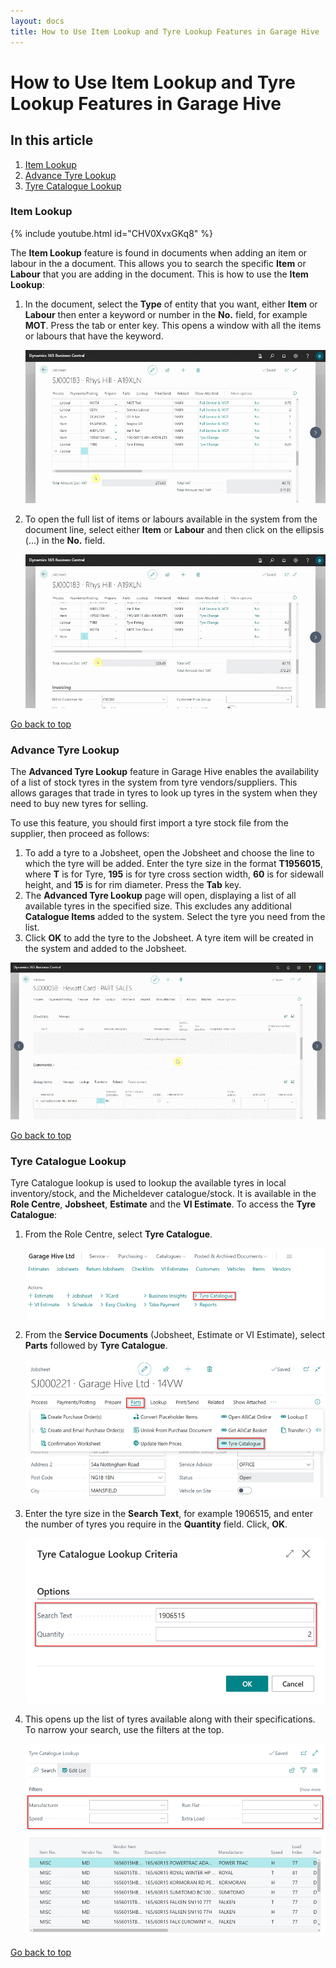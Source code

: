 ```yaml
---
layout: docs
title: How to Use Item Lookup and Tyre Lookup Features in Garage Hive
---
```


<a name="top"></a>

# How to Use Item Lookup and Tyre Lookup Features in Garage Hive

## In this article
1. [Item Lookup](#item-lookup)
2. [Advance Tyre Lookup](#advance-tyre-lookup)
3. [Tyre Catalogue Lookup](#tyre-catalogue-lookup)

### Item Lookup

   {% include youtube.html id="CHV0XvxGKq8" %}

The **Item Lookup** feature is found in documents when adding an item or labour in the a document. This allows you to search the specific **Item** or **Labour** that you are adding in the document. This is how to use the **Item Lookup**:
1. In the document, select the **Type** of entity that you want, either **Item** or **Labour** then enter a keyword or number in the **No.** field, for example **MOT**. Press the tab or enter key. This opens a window with all the items or labours that have the keyword.

   ![](media/garagehive-item-lookup1.gif)

2. To open the full list of items or labours available in the system from the document line, select either **Item** or **Labour** and then click on the ellipsis (...) in the **No.** field.

   ![](media/garagehive-item-lookup2.gif)

[Go back to top](#top)

### Advance Tyre Lookup
The **Advanced Tyre Lookup** feature in Garage Hive enables the availability of a list of stock tyres in the system from tyre vendors/suppliers. This allows garages that trade in tyres to look up tyres in the system when they need to buy new tyres for selling.

To use this feature, you should first import a tyre stock file from the supplier, then proceed as follows:

1. To add a tyre to a Jobsheet, open the Jobsheet and choose the line to which the tyre will be added. Enter the tyre size in the format **T1956015**, where **T** is for Tyre, **195** is for tyre cross section width, **60** is for sidewall height, and **15** is for rim diameter. Press the **Tab** key.
2. The **Advanced Tyre Lookup** page will open, displaying a list of all available tyres in the specified size. This excludes any additional **Catalogue Items** added to the system. Select the tyre you need from the list.
3. Click **OK** to add the tyre to the Jobsheet. A tyre item will be created in the system and added to the Jobsheet.

![](media/garagehive-advanced-tyre-lookup1.gif)

[Go back to top](#top)

### Tyre Catalogue Lookup
Tyre Catalogue lookup is used to lookup the available tyres in local inventory/stock, and the Micheldever catalogue/stock. It is available in the **Role Centre**, **Jobsheet**, **Estimate** and the **VI Estimate**. To access the **Tyre Catalogue**:
1. From the Role Centre, select **Tyre Catalogue**.

   ![](media/garagehive-tyre-catalogue1.png)

2. From the **Service Documents** (Jobsheet, Estimate or VI Estimate), select **Parts** followed by **Tyre Catalogue**.

   ![](media/garagehive-tyre-catalogue4.png)

3. Enter the tyre size in the **Search Text**, for example 1906515, and enter the number of tyres you require in the **Quantity** field. Click, **OK**.

   ![](media/garagehive-tyre-catalogue2.png)

4. This opens up the list of tyres available along with their specifications. To narrow your search, use the filters at the top.

   ![](media/garagehive-tyre-catalogue3.png)

[Go back to top](#top)